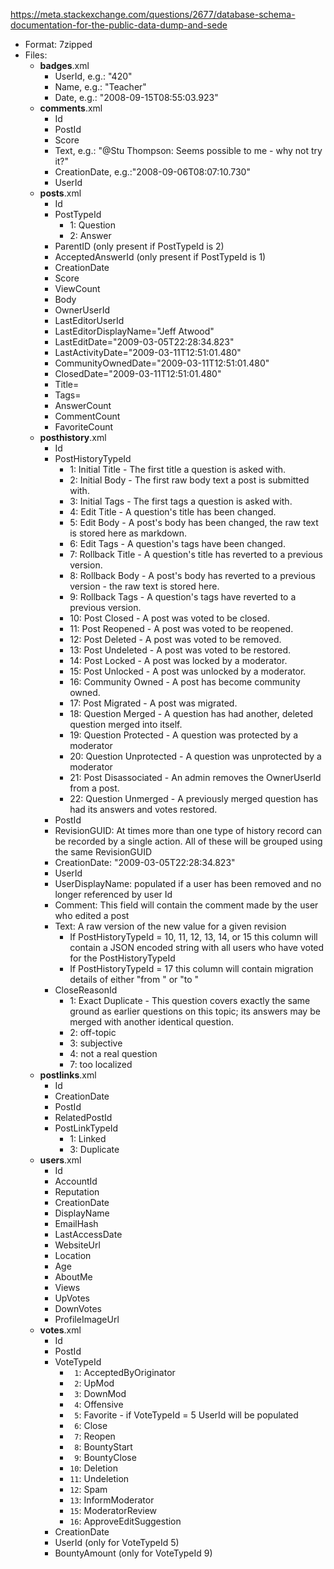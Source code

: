  https://meta.stackexchange.com/questions/2677/database-schema-documentation-for-the-public-data-dump-and-sede
 
 - Format: 7zipped
 - Files:
   - **badges**.xml
       - UserId, e.g.: "420"
       - Name, e.g.: "Teacher"
       - Date, e.g.: "2008-09-15T08:55:03.923"
   - **comments**.xml
       - Id
       - PostId
       - Score
       - Text, e.g.: "@Stu Thompson: Seems possible to me - why not try it?"
       - CreationDate, e.g.:"2008-09-06T08:07:10.730"
       - UserId
   - **posts**.xml
       - Id
       - PostTypeId
          - 1: Question
          - 2: Answer
       - ParentID (only present if PostTypeId is 2)
       - AcceptedAnswerId (only present if PostTypeId is 1)
       - CreationDate
       - Score
       - ViewCount
       - Body
       - OwnerUserId
       - LastEditorUserId
       - LastEditorDisplayName="Jeff Atwood"
       - LastEditDate="2009-03-05T22:28:34.823"
       - LastActivityDate="2009-03-11T12:51:01.480"
       - CommunityOwnedDate="2009-03-11T12:51:01.480"
       - ClosedDate="2009-03-11T12:51:01.480"
       - Title=
       - Tags=
       - AnswerCount
       - CommentCount
       - FavoriteCount
   - **posthistory**.xml
	   - Id
	   - PostHistoryTypeId
			- 1: Initial Title - The first title a question is asked with.
			- 2: Initial Body - The first raw body text a post is submitted with.
			- 3: Initial Tags - The first tags a question is asked with.
			- 4: Edit Title - A question's title has been changed.
			- 5: Edit Body - A post's body has been changed, the raw text is stored here as markdown.
			- 6: Edit Tags - A question's tags have been changed.
			- 7: Rollback Title - A question's title has reverted to a previous version.
			- 8: Rollback Body - A post's body has reverted to a previous version - the raw text is stored here.
			- 9: Rollback Tags - A question's tags have reverted to a previous version.
			- 10: Post Closed - A post was voted to be closed.
			- 11: Post Reopened - A post was voted to be reopened.
			- 12: Post Deleted - A post was voted to be removed.
			- 13: Post Undeleted - A post was voted to be restored.
			- 14: Post Locked - A post was locked by a moderator.
			- 15: Post Unlocked - A post was unlocked by a moderator.
			- 16: Community Owned - A post has become community owned.
			- 17: Post Migrated - A post was migrated.
			- 18: Question Merged - A question has had another, deleted question merged into itself.
			- 19: Question Protected - A question was protected by a moderator
			- 20: Question Unprotected - A question was unprotected by a moderator
			- 21: Post Disassociated - An admin removes the OwnerUserId from a post.
			- 22: Question Unmerged - A previously merged question has had its answers and votes restored.
		- PostId
		- RevisionGUID: At times more than one type of history record can be recorded by a single action.  All of these will be grouped using the same RevisionGUID
		- CreationDate: "2009-03-05T22:28:34.823"
		- UserId
		- UserDisplayName: populated if a user has been removed and no longer referenced by user Id
		- Comment: This field will contain the comment made by the user who edited a post
		- Text: A raw version of the new value for a given revision
			- If PostHistoryTypeId = 10, 11, 12, 13, 14, or 15  this column will contain a JSON encoded string with all users who have voted for the PostHistoryTypeId
			- If PostHistoryTypeId = 17 this column will contain migration details of either "from <url>" or "to <url>"
		- CloseReasonId
			- 1: Exact Duplicate - This question covers exactly the same ground as earlier questions on this topic; its answers may be merged with another identical question.
			- 2: off-topic
			- 3: subjective
			- 4: not a real question
			- 7: too localized
   - **postlinks**.xml
     - Id
     - CreationDate
     - PostId
     - RelatedPostId
     - PostLinkTypeId
       - 1: Linked
       - 3: Duplicate
   - **users**.xml
     - Id
     - AccountId
     - Reputation
     - CreationDate
     - DisplayName
     - EmailHash
     - LastAccessDate
     - WebsiteUrl
     - Location
     - Age
     - AboutMe
     - Views
     - UpVotes
     - DownVotes
     - ProfileImageUrl
   - **votes**.xml
     - Id
     - PostId
     - VoteTypeId
        - ` 1`: AcceptedByOriginator
        - ` 2`: UpMod
        - ` 3`: DownMod
        - ` 4`: Offensive
        - ` 5`: Favorite - if VoteTypeId = 5 UserId will be populated
        - ` 6`: Close
        - ` 7`: Reopen
        - ` 8`: BountyStart
        - ` 9`: BountyClose
        - `10`: Deletion
        - `11`: Undeletion
        - `12`: Spam
        - `13`: InformModerator
        - `15`: ModeratorReview
        - `16`: ApproveEditSuggestion
     - CreationDate
     - UserId (only for VoteTypeId 5)
     - BountyAmount (only for VoteTypeId 9)